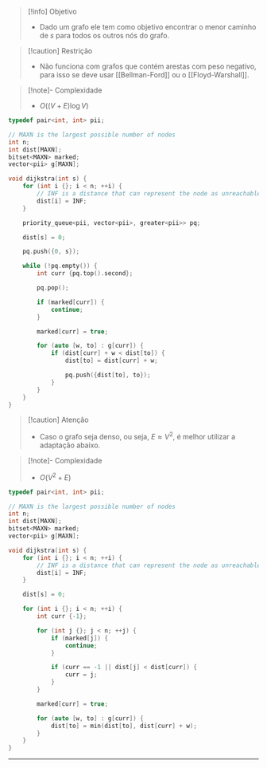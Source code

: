 > [!info] Objetivo
> - Dado um grafo ele tem como objetivo encontrar o menor caminho de $s$ para todos os outros nós do grafo.

> [!caution] Restrição
> - Não funciona com grafos que contém arestas com peso negativo, para isso se deve usar [[Bellman-Ford]] ou o [[Floyd-Warshall]].

> [!note]- Complexidade
> - $O((V + E) \log V)$

```cpp
typedef pair<int, int> pii;

// MAXN is the largest possible number of nodes
int n;
int dist[MAXN];
bitset<MAXN> marked;
vector<pii> g[MAXN];

void dijkstra(int s) {
    for (int i {}; i < n; ++i) {
		// INF is a distance that can represent the node as unreachable
        dist[i] = INF;
    }

    priority_queue<pii, vector<pii>, greater<pii>> pq;

    dist[s] = 0;

    pq.push({0, s});

    while (!pq.empty()) {
        int curr {pq.top().second};

        pq.pop();

        if (marked[curr]) {
            continue;
        }

        marked[curr] = true;

        for (auto [w, to] : g[curr]) {
            if (dist[curr] + w < dist[to]) {
                dist[to] = dist[curr] + w;

                pq.push({dist[to], to});
            }
        }
    }
}
```

> [!caution] Atenção
> - Caso o grafo seja denso, ou seja, $E \approx V^2$, é melhor utilizar a adaptação abaixo.

> [!note]- Complexidade
> - $O(V^2 + E)$

```cpp
typedef pair<int, int> pii;

// MAXN is the largest possible number of nodes
int n;
int dist[MAXN];
bitset<MAXN> marked;
vector<pii> g[MAXN];

void dijkstra(int s) {
    for (int i {}; i < n; ++i) {
		// INF is a distance that can represent the node as unreachable
        dist[i] = INF;
    }

    dist[s] = 0;

    for (int i {}; i < n; ++i) {
        int curr {-1};

        for (int j {}; j < n; ++j) {
            if (marked[j]) {
                continue;
            }

            if (curr == -1 || dist[j] < dist[curr]) {
                curr = j;
            }
        }

        marked[curr] = true;

        for (auto [w, to] : g[curr]) {
            dist[to] = min(dist[to], dist[curr] + w);
        }
    }
}
```

---
